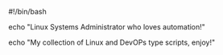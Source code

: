 #!/bin/bash
  
  echo "Linux Systems Administrator who loves automation!"

  echo "My collection of Linux and DevOPs type scripts, enjoy!"







